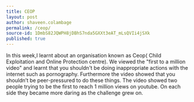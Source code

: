 ```yaml
---
title: CEOP
layout: post
author: shaveen.colambage
permalink: /ceop/
source-id: 1DmbS82JQWPH8jDBhS7nda5GXXt3eAT_mLsQVIi4jSXk
published: true
---
```

In this week,I learnt about an organisation known as Ceop( Child Exploitation and Online Protection centre). We viewed the "first to a million video" and learnt that you shouldn't be doing inappropriate actions with the internet such as pornography. Furthermore the video showed that you shouldn’t be peer-pressured to do these things. The video showed two people trying to be the first to reach 1 million views on youtube. On each side they became more daring as the challenge grew on.

